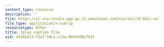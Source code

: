```yaml
---
content_type: resource
description: ''
file: https://ol-ocw-studio-app-qa.s3.amazonaws.com/courses/18-02sc-multivariable-calculus-fall-2010/45d42413f2a758ccc13a0934dd0cf615_gBuIwfdoOn0.srt
file_type: application/x-subrip
resourcetype: Other
title: 3play caption file
uid: 45d42413-f2a7-58cc-c13a-0934dd0cf615
---
```


